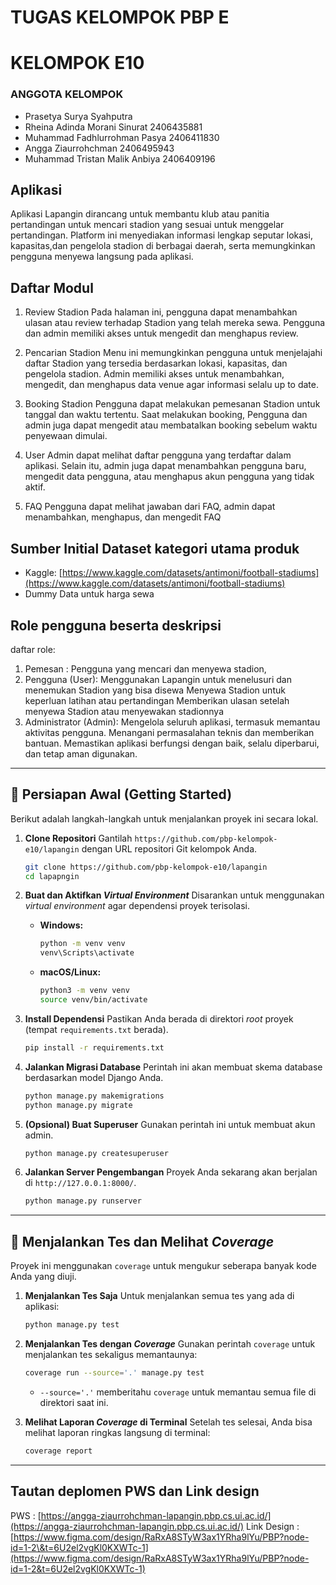 # TUGAS KELOMPOK PBP E

# KELOMPOK E10

### ANGGOTA KELOMPOK

  - Prasetya Surya Syahputra
  - Rheina Adinda Morani Sinurat 2406435881
  - Muhammad Fadhlurrohman Pasya 2406411830
  - Angga Ziaurrohchman 2406495943
  - Muhammad Tristan Malik Anbiya 2406409196

## Aplikasi

Aplikasi Lapangin dirancang untuk membantu klub atau panitia pertandingan untuk mencari stadion yang sesuai untuk menggelar pertandingan. Platform ini menyediakan informasi lengkap seputar lokasi, kapasitas,dan pengelola stadion di berbagai daerah, serta memungkinkan pengguna menyewa langsung pada aplikasi.

## Daftar Modul

1.  Review Stadion
    Pada halaman ini, pengguna dapat menambahkan ulasan atau review terhadap Stadion yang telah mereka sewa. Pengguna dan admin memiliki akses untuk mengedit dan menghapus review.

2.  Pencarian Stadion
    Menu ini memungkinkan pengguna untuk menjelajahi daftar Stadion yang tersedia berdasarkan lokasi, kapasitas, dan pengelola stadion. Admin memiliki akses untuk menambahkan, mengedit, dan menghapus data venue agar informasi selalu up to date.

3.  Booking Stadion
    Pengguna dapat melakukan pemesanan Stadion untuk tanggal dan waktu tertentu. Saat melakukan booking, Pengguna dan admin juga dapat mengedit atau membatalkan booking sebelum waktu penyewaan dimulai.

4.  User
    Admin dapat melihat daftar pengguna yang terdaftar dalam aplikasi. Selain itu, admin juga dapat menambahkan pengguna baru, mengedit data pengguna, atau menghapus akun pengguna yang tidak aktif.

5.  FAQ
    Pengguna dapat melihat jawaban dari FAQ, admin dapat menambahkan, menghapus, dan mengedit FAQ

## Sumber Initial Dataset kategori utama produk

- Kaggle:
[https://www.kaggle.com/datasets/antimoni/football-stadiums](https://www.kaggle.com/datasets/antimoni/football-stadiums)
- Dummy Data untuk harga sewa

## Role pengguna beserta deskripsi

daftar role:
1. Pemesan : Pengguna yang mencari dan menyewa stadion,
2. Pengguna (User):
Menggunakan Lapangin untuk menelusuri dan menemukan Stadion yang bisa disewa
Menyewa Stadion untuk keperluan latihan atau pertandingan
Memberikan ulasan setelah menyewa Stadion atau menyewakan stadionnya
3. Administrator (Admin):
Mengelola seluruh aplikasi, termasuk memantau aktivitas pengguna.
Menangani permasalahan teknis dan memberikan bantuan.
Memastikan aplikasi berfungsi dengan baik, selalu diperbarui, dan tetap aman digunakan.

-----

## 🚀 Persiapan Awal (Getting Started)

Berikut adalah langkah-langkah untuk menjalankan proyek ini secara lokal.

1.  **Clone Repositori**
    Gantilah `https://github.com/pbp-kelompok-e10/lapangin` dengan URL repositori Git kelompok Anda.

    ```bash
    git clone https://github.com/pbp-kelompok-e10/lapangin
    cd lapapngin
    ```

2.  **Buat dan Aktifkan *Virtual Environment***
    Disarankan untuk menggunakan *virtual environment* agar dependensi proyek terisolasi.

      * **Windows:**
        ```bash
        python -m venv venv
        venv\Scripts\activate
        ```
      * **macOS/Linux:**
        ```bash
        python3 -m venv venv
        source venv/bin/activate
        ```

3.  **Install Dependensi**
    Pastikan Anda berada di direktori *root* proyek (tempat `requirements.txt` berada).

    ```bash
    pip install -r requirements.txt
    ```

4.  **Jalankan Migrasi Database**
    Perintah ini akan membuat skema database berdasarkan model Django Anda.

    ```bash
    python manage.py makemigrations
    python manage.py migrate
    ```

5.  **(Opsional) Buat Superuser**
    Gunakan perintah ini untuk membuat akun admin.

    ```bash
    python manage.py createsuperuser
    ```

6.  **Jalankan Server Pengembangan**
    Proyek Anda sekarang akan berjalan di `http://127.0.0.1:8000/`.

    ```bash
    python manage.py runserver
    ```

-----

## 🧪 Menjalankan Tes dan Melihat *Coverage*

Proyek ini menggunakan `coverage` untuk mengukur seberapa banyak kode Anda yang diuji.

1.  **Menjalankan Tes Saja**
    Untuk menjalankan semua tes yang ada di aplikasi:

    ```bash
    python manage.py test
    ```

2.  **Menjalankan Tes dengan *Coverage***
    Gunakan perintah `coverage` untuk menjalankan tes sekaligus memantaunya:

    ```bash
    coverage run --source='.' manage.py test
    ```

      * `--source='.'` memberitahu `coverage` untuk memantau semua file di direktori saat ini.

3.  **Melihat Laporan *Coverage* di Terminal**
    Setelah tes selesai, Anda bisa melihat laporan ringkas langsung di terminal:

    ```bash
    coverage report
    ```

-----

## Tautan deplomen PWS dan Link design

PWS : [https://angga-ziaurrohchman-lapangin.pbp.cs.ui.ac.id/](https://angga-ziaurrohchman-lapangin.pbp.cs.ui.ac.id/)
Link Design : [https://www.figma.com/design/RaRxA8STyW3ax1YRha9lYu/PBP?node-id=1-2\&t=6U2el2vgKl0KXWTc-1](https://www.figma.com/design/RaRxA8STyW3ax1YRha9lYu/PBP?node-id=1-2&t=6U2el2vgKl0KXWTc-1)